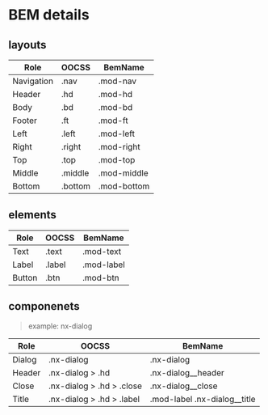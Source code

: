 # BEM details

## layouts

| Role       | OOCSS   | BemName     |
| ---------- | ------- | ----------- |
| Navigation | .nav    | .mod-nav    |
| Header     | .hd     | .mod-hd     |
| Body       | .bd     | .mod-bd     |
| Footer     | .ft     | .mod-ft     |
| Left       | .left   | .mod-left   |
| Right      | .right  | .mod-right  |
| Top        | .top    | .mod-top    |
| Middle     | .middle | .mod-middle |
| Bottom     | .bottom | .mod-bottom |

## elements

| Role   | OOCSS  | BemName    |
| ------ | ------ | ---------- |
| Text   | .text  | .mod-text  |
| Label  | .label | .mod-label |
| Button | .btn   | .mod-btn   |


## componenets
> example: nx-dialog

| Role   | OOCSS                     | BemName                      |
| ------ | ------------------------- | ---------------------------- |
| Dialog | .nx-dialog                | .nx-dialog                   |
| Header | .nx-dialog > .hd          | .nx-dialog__header           |
| Close  | .nx-dialog > .hd > .close | .nx-dialog__close            |
| Title  | .nx-dialog > .hd > .label | .mod-label .nx-dialog__title |

